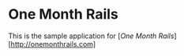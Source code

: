 # One Month Rails

This is the sample application for 
[*One Month Rails*][http://onemonthrails.com]